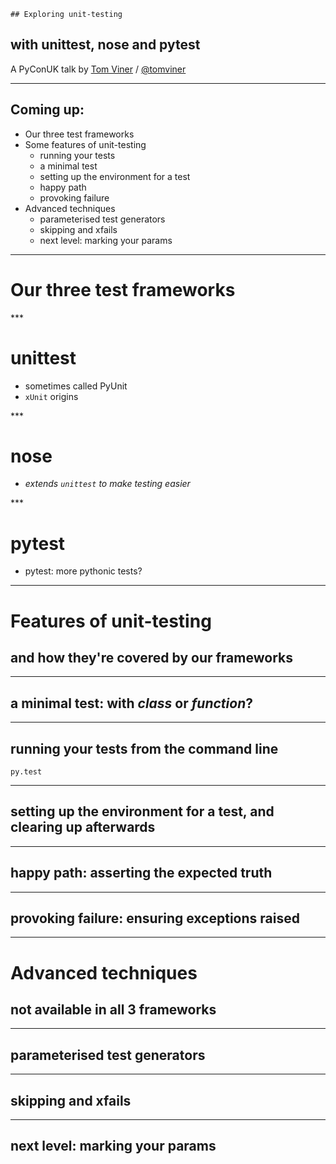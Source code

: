     ## Exploring unit-testing
## with unittest, nose and pytest

A PyConUK talk by [Tom Viner](http://tomviner.co.uk) /
[@tomviner](http://twitter.com/tomviner)

---

## Coming up:

- Our three test frameworks
- Some features of unit-testing
    - running your tests
    - a minimal test
    - setting up the environment for a test
    - happy path
    - provoking failure
- Advanced techniques
    - parameterised test generators
    - skipping and xfails
    - next level: marking your params

---

Our three test frameworks
=========================

*** <!-- .slide: class="unittest" -->

# unittest

- sometimes called PyUnit
- `xUnit` origins

*** <!-- .slide: class="nose" -->

# nose

- *extends `unittest` to make testing easier*

*** <!-- .slide: class="pytest" -->
# pytest

- pytest: more pythonic tests?

---

Features of unit-testing
========================
## and how they're covered by our frameworks

***
## a minimal test: with *class* or *function*?
***
## running your tests from the command line

    py.test


***
## setting up the environment for a test, and clearing up afterwards
***
## happy path: asserting the expected truth
***
## provoking failure: ensuring exceptions raised

---

Advanced techniques
===================
## not available in all 3 frameworks

***

## parameterised test generators
***
## skipping and xfails
***
## next level: marking your params
